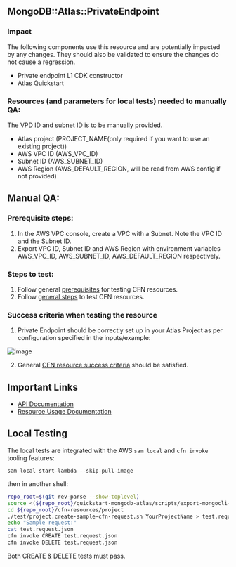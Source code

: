## MongoDB::Atlas::PrivateEndpoint

### Impact
The following components use this resource and are potentially impacted by any changes. They should also be validated to ensure the changes do not cause a regression.
- Private endpoint L1 CDK constructor
- Atlas Quickstart



### Resources (and parameters for local tests) needed to manually QA:
The VPD ID and subnet ID is to be manually provided.
- Atlas project (PROJECT_NAME(only required if you want to use an existing project))
- AWS VPC ID (AWS_VPC_ID)
- Subnet ID (AWS_SUBNET_ID)
- AWS Region (AWS_DEFAULT_REGION, will be read from AWS config if not provided)

## Manual QA:

### Prerequisite steps:
1. In the AWS VPC console, create a VPC with a Subnet. Note the VPC ID and the Subnet ID.
2. Export VPC ID, Subnet ID and AWS Region with environment variables AWS_VPC_ID, AWS_SUBNET_ID, AWS_DEFAULT_REGION respectively.

### Steps to test:
1. Follow general [prerequisites](../../../TESTING.md.md#prerequisites) for testing CFN resources.
2. Follow [general steps](../../../TESTING.md.md#steps) to test CFN resources.

### Success criteria when testing the resource
1. Private Endpoint should be correctly set up in your Atlas Project as per configuration specified in the inputs/example:   

![image](https://user-images.githubusercontent.com/122359335/227300711-ca08e118-8718-4285-a975-8ec4e01899f9.png)

2. General [CFN resource success criteria](../../../TESTING.md.md#success-criteria-when-testing-the-resource) should be satisfied.

## Important Links
- [API Documentation](https://www.mongodb.com/docs/api/doc/atlas-admin-api-v2/group/endpoint-private-endpoint-services)
- [Resource Usage Documentation](https://www.mongodb.com/docs/atlas/security-cluster-private-endpoint/#set-up-a-private-endpoint-for-a-dedicated-cluster)

## Local Testing

The local tests are integrated with the AWS `sam local` and `cfn invoke` tooling features:

```
sam local start-lambda --skip-pull-image
```
then in another shell:
```bash
repo_root=$(git rev-parse --show-toplevel)
source <(${repo_root}/quickstart-mongodb-atlas/scripts/export-mongocli-config.py)
cd ${repo_root}/cfn-resources/project
./test/project.create-sample-cfn-request.sh YourProjectName > test.request.json 
echo "Sample request:"
cat test.request.json
cfn invoke CREATE test.request.json 
cfn invoke DELETE test.request.json 
```

Both CREATE & DELETE tests must pass.